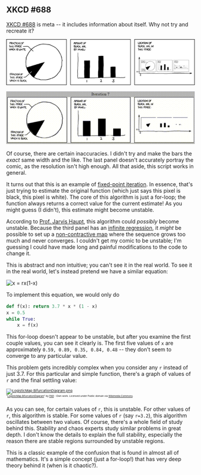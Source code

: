 
## XKCD #688
[XKCD #688] is meta -- it includes information about itself. Why not try and
recreate it?

![xkcd comic](self_description.png)

![animation](out.gif)

Of course, there are certain inaccuracies. I didn't try and make the bars the
*exact* same width and the like. The last panel doesn't accurately portray the
comic, as the resolution isn't high enough. All that aside, this script works
in general.

It turns out that this is an example of [fixed-point iteration]. In essence,
that's just trying to estimate the original function (which just says this
pixel is black, this pixel is white). The core of this algorithm is just a
for-loop; the function always returns a correct value for the current estimate!
As you might guess (I didn't), this estimate might become unstable.

According to [Prof. Jarvis Haupt], this algorithm could *possibly* become
unstable. Because the third panel has an [infinite regression], it *might* be
possible to set up a [non-contractive map] where the sequence grows too much and
never converges. I couldn't get my comic to be unstable; I'm guessing I could
have made long and painful modifications to the code to change it.

[Prof. Jarvis Haupt]:http://www.ece.umn.edu/~jdhaupt/

This is abstract and non intuitive; you can't see it in the real world. To see
it in the real world, let's instead pretend we have a similar equation:

![x = r*x*(1-x)](https://upload.wikimedia.org/math/a/3/3/a333fd3f242146b32e439812cf2b00fb.png)

To implement this equation, we would only do

```python
def f(x): return 3.7 * x * (1 - x)
x = 0.5
while True:
    x = f(x)
```

This for-loop doesn't appear to be unstable, but after you examine the first
couple values, you can see it clearly is. The first five values of `x` are
approximately `0.59, 0.89, 0.35, 0.84, 0.48` -- they don't seem to converge to
any particular value.

This problem gets incredibly complex when you consider any
`r` instead of just 3.7. For this particular and simple function, there's a
graph of values of `r` and the final settling value:

<p style="font-size:7pt"><a href="https://commons.wikimedia.org/wiki/File:LogisticMap_BifurcationDiagram.png#mediaviewer/File:LogisticMap_BifurcationDiagram.png"><img src="https://upload.wikimedia.org/wikipedia/commons/thumb/7/7d/LogisticMap_BifurcationDiagram.png/1200px-LogisticMap_BifurcationDiagram.png" alt="LogisticMap BifurcationDiagram.png"></a>
<br>
<sup>
<sup>
"<a href="https://commons.wikimedia.org/wiki/File:LogisticMap_BifurcationDiagram.png#mediaviewer/File:LogisticMap_BifurcationDiagram.png">LogisticMap BifurcationDiagram</a>" by <a href="//commons.wikimedia.org/wiki/User:PAR" title="User:PAR">PAR</a> - <span class="int-own-work">Own work</span>. Licensed under Public domain via <a href="//commons.wikimedia.org/wiki/">Wikimedia Commons</a>.
</sup>
</sup>
</p>

As you can see, for certain values of `r`, this is unstable. For other values
of `r`, this algorithm is stable. For some values of `r` (say `r=3.2`), this
algorithm oscillates between two values. Of course, there's a whole field of
study behind this. Stability and chaos experts study similar problems in great
depth. I don't know the details to explain the full stability, especially the
reason there are stable regions surrounded by unstable regions.

This is a classic example of the confusion that is found in almost all of
mathematics. It's a simple concept (just a for-loop!) that has very deep theory
behind it (when is it chaotic?).

[infinite regression]:http://en.wikipedia.org/wiki/Infinite_regress
[non-contractive map]:https://en.wikipedia.org/wiki/Contraction_mapping
[fixed-point iteration]:https://en.wikipedia.org/wiki/Fixed-point_iteration
[XKCD #688]:https://xkcd.com/688/
